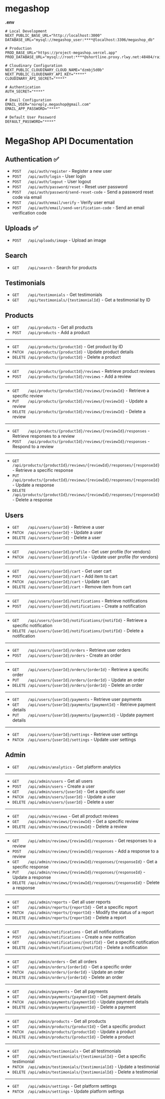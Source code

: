 # megashop

**.env**

```plaintext
# Local Development
NEXT_PUBLIC_BASE_URL="http://localhost:3000"
DATABASE_URL="mysql://megashop_user:****@localhost:3306/megashop_db"

# Production
PROD_BASE_URL="https://project-megashop.vercel.app"
PROD_DATABASE_URL="mysql://root:****@shortline.proxy.rlwy.net:48484/railway"

# Cloudinary Configuration
NEXT_PUBLIC_CLOUDINARY_CLOUD_NAME="dzmbj5d0b"
NEXT_PUBLIC_CLOUDINARY_API_KEY="****"
CLOUDINARY_API_SECRET="****"

# Authentication
AUTH_SECRET="****"

# Email Configuration
EMAIL_USER="noreply.megashop@gmail.com"
EMAIL_APP_PASSWORD="****"

# Default User Password
DEFAULT_PASSWORD="****"
```

# MegaShop API Documentation

## Authentication ✅

- `POST   /api/auth/register` - Register a new user
- `POST   /api/auth/login` - User login
- `POST   /api/auth/logout` - User logout
- `POST   /api/auth/password/reset` - Reset user password
- `POST   /api/auth/password/send-reset-code` - Send a password reset code via email
- `POST   /api/auth/email/verify` - Verify user email
- `POST   /api/auth/email/send-verification-code` - Send an email verification code

## Uploads ✅

- `POST   /api/uploads/image` - Upload an image

## Search

- `GET    /api/search` - Search for products

## Testimonials

- `GET    /api/testimonials` - Get testimonials
- `GET    /api/testimonials/{testimonialId}` - Get a testimonial by ID

## Products

- `GET    /api/products` - Get all products
- `POST   /api/products` - Add a product

---

- `GET    /api/products/{productId}` - Get product by ID
- `PATCH  /api/products/{productId}` - Update product details
- `DELETE /api/products/{productId}` - Delete a product

---

- `GET    /api/products/{productId}/reviews` - Retrieve product reviews
- `POST   /api/products/{productId}/reviews` - Add a review

---

- `GET    /api/products/{productId}/reviews/{reviewId}` - Retrieve a specific review
- `PUT    /api/products/{productId}/reviews/{reviewId}` - Update a review
- `DELETE /api/products/{productId}/reviews/{reviewId}` - Delete a review

---

- `GET    /api/products/{productId}/reviews/{reviewId}/responses` - Retrieve responses to a review
- `POST   /api/products/{productId}/reviews/{reviewId}/responses` - Respond to a review

---

- `GET    /api/products/{productId}/reviews/{reviewId}/responses/{responseId}` - Retrieve a specific response
- `PUT    /api/products/{productId}/reviews/{reviewId}/responses/{responseId}` - Update a response
- `DELETE /api/products/{productId}/reviews/{reviewId}/responses/{responseId}` - Delete a response

## Users

- `GET    /api/users/{userId}` - Retrieve a user
- `PATCH  /api/users/{userId}` - Update a user
- `DELETE /api/users/{userId}` - Delete a user

---

- `GET    /api/users/{userId}/profile` - Get user profile (for vendors)
- `PATCH  /api/users/{userId}/profile` - Update user profile (for vendors)

---

- `GET    /api/users/{userId}/cart` - Get user cart
- `POST   /api/users/{userId}/cart` - Add item to cart
- `PATCH  /api/users/{userId}/cart` - Update cart
- `DELETE /api/users/{userId}/cart` - Remove item from cart

---

- `GET    /api/users/{userId}/notifications` - Retrieve notifications
- `POST   /api/users/{userId}/notifications` - Create a notification

---

- `GET    /api/users/{userId}/notifications/{notifId}` - Retrieve a specific notification
- `DELETE /api/users/{userId}/notifications/{notifId}` - Delete a notification

---

- `GET    /api/users/{userId}/orders` - Retrieve user orders
- `POST   /api/users/{userId}/orders` - Create an order

---

- `GET    /api/users/{userId}/orders/{orderId}` - Retrieve a specific order
- `PUT    /api/users/{userId}/orders/{orderId}` - Update an order
- `DELETE /api/users/{userId}/orders/{orderId}` - Delete an order

---

- `GET    /api/users/{userId}/payments` - Retrieve user payments
- `GET    /api/users/{userId}/payments/{paymentId}` - Retrieve payment details
- `PUT    /api/users/{userId}/payments/{paymentId}` - Update payment details

---

- `GET    /api/users/{userId}/settings` - Retrieve user settings
- `PATCH  /api/users/{userId}/settings` - Update user settings

## Admin

- `GET    /api/admin/analytics` - Get platform analytics

---

- `GET    /api/admin/users` - Get all users
- `POST   /api/admin/users` - Create a user
- `GET    /api/admin/users/{userId}` - Get a specific user
- `PATCH  /api/admin/users/{userId}` - Update a user
- `DELETE /api/admin/users/{userId}` - Delete a user

---

- `GET    /api/admin/reviews` - Get all product reviews
- `GET    /api/admin/reviews/{reviewId}` - Get a specific review
- `DELETE /api/admin/reviews/{reviewId}` - Delete a review

---

- `GET    /api/admin/reviews/{reviewId}/responses` - Get responses to a review
- `POST   /api/admin/reviews/{reviewId}/responses` - Add a response to a review
- `GET    /api/admin/reviews/{reviewId}/responses/{responseId}` - Get a specific response
- `PUT    /api/admin/reviews/{reviewId}/responses/{responseId}` - Update a response
- `DELETE /api/admin/reviews/{reviewId}/responses/{responseId}` - Delete a response

---

- `GET    /api/admin/reports` - Get all user reports
- `GET    /api/admin/reports/{reportId}` - Get a specific report
- `PATCH  /api/admin/reports/{reportId}` - Modify the status of a report
- `DELETE /api/admin/reports/{reportId}` - Delete a report

---

- `GET    /api/admin/notifications` - Get all notifications
- `POST   /api/admin/notifications` - Create a new notification
- `GET    /api/admin/notifications/{notifId}` - Get a specific notification
- `DELETE /api/admin/notifications/{notifId}` - Delete a notification

---

- `GET    /api/admin/orders` - Get all orders
- `GET    /api/admin/orders/{orderId}` - Get a specific order
- `PATCH  /api/admin/orders/{orderId}` - Update an order
- `DELETE /api/admin/orders/{orderId}` - Delete an order

---

- `GET    /api/admin/payments` - Get all payments
- `GET    /api/admin/payments/{paymentId}` - Get payment details
- `PATCH  /api/admin/payments/{paymentId}` - Update payment details
- `DELETE /api/admin/payments/{paymentId}` - Delete a payment

---

- `GET    /api/admin/products` - Get all products
- `GET    /api/admin/products/{productId}` - Get a specific product
- `PATCH  /api/admin/products/{productId}` - Update a product
- `DELETE /api/admin/products/{productId}` - Delete a product

---

- `GET    /api/admin/testimonials` - Get all testimonials
- `GET    /api/admin/testimonials/{testimonialId}` - Get a specific testimonial
- `PATCH  /api/admin/testimonials/{testimonialId}` - Update a testimonial
- `DELETE /api/admin/testimonials/{testimonialId}` - Delete a testimonial

---

- `GET    /api/admin/settings` - Get platform settings
- `PATCH  /api/admin/settings` - Update platform settings
